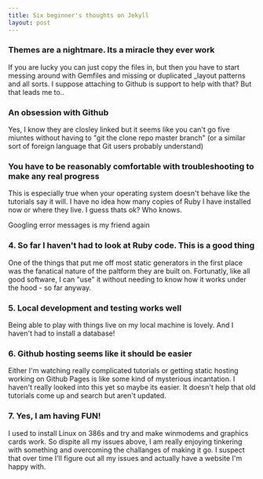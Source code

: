 ```yaml
---
title: Six beginner's thoughts on Jekyll
layout: post
---
```

### Themes are a nightmare.  Its a miracle they ever work

If you are lucky you can just copy the files in, but then you have to start messing around with Gemfiles and missing or duplicated _layout patterns and all sorts.  I suppose attaching to Github is support to help with that?  But that leads me to..

### An obsession with Github
Yes, I know they are closley linked but it seems like you can't go five miuntes without having to "git the clone repo master branch" (or a similar sort of foreign language that Git users probably understand)

### You have to be reasonably comfortable with troubleshooting to make any real progress
This is especially true when your operating system doesn't behave like the tutorials say it will.  I have no idea how many copies of Ruby I have installed now or where they live.  I guess thats ok?  Who knows.

Googling error messages is my friend again

### 4. So far I haven't had to look at Ruby code.  This is a good thing
One of the things that put me off most static generators in the first place was the fanatical nature of the paltform they are built on.  Fortunatly, like all good software, I can "use" it without needing to know how it works under the hood - so far anyway.

### 5. Local development and testing works well
Being able to play with things live on my local machine is lovely.  And I haven't had to install a database!

### 6. Github hosting seems like it should be easier
Either I'm watching really complicated tutorials or getting static hosting working on Github Pages is like some kind of mysterious incantation.  I haven't really looked into this yet so maybe its easier.  It doesn't help that old tutorials come up and search but aren't updated.

### 7. Yes, I am having FUN!
I used to install Linux on 386s and try and make winmodems and graphics cards work.  So dispite all my issues above, I am really enjoying tinkering with something and overcoming the challanges of making it go.  I suspect that over time I'll figure out all my issues and actually have a website I'm happy with.

